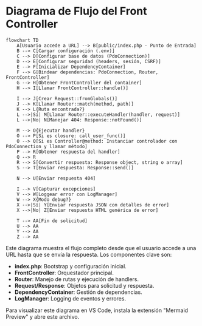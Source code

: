 # Diagrama de Flujo del Front Controller

```mermaid
flowchart TD
    A[Usuario accede a URL] --> B[public/index.php - Punto de Entrada]
    B --> C[Cargar configuración (.env)]
    C --> D[Configurar base de datos (PdoConnection)]
    D --> E[Configurar seguridad (headers, sesión, CSRF)]
    E --> F[Inicializar DependencyContainer]
    F --> G[Bindear dependencias: PdoConnection, Router, FrontController]
    G --> H[Obtener FrontController del container]
    H --> I[Llamar FrontController::handle()]

    I --> J[Crear Request::fromGlobals()]
    J --> K[Llamar Router::match(method, path)]
    K --> L{Ruta encontrada?}
    L -->|Sí| M[Llamar Router::executeHandler(handler, request)]
    L -->|No| N[Manejar 404: Response::notFound()]

    M --> O{Ejecutar handler}
    O --> P[Si es closure: call_user_func()]
    O --> Q[Si es Controller@method: Instanciar controlador con PdoConnection y llamar método]
    P --> R[Obtener respuesta del handler]
    Q --> R
    R --> S[Convertir respuesta: Response object, string o array]
    S --> T[Enviar respuesta: Response::send()]

    N --> U[Enviar respuesta 404]

    I --> V[Capturar excepciones]
    V --> W[Loggear error con LogManager]
    W --> X{Modo debug?}
    X -->|Sí| Y[Enviar respuesta JSON con detalles de error]
    X -->|No| Z[Enviar respuesta HTML genérica de error]

    T --> AA[Fin de solicitud]
    U --> AA
    Y --> AA
    Z --> AA
```

Este diagrama muestra el flujo completo desde que el usuario accede a una URL hasta que se envía la respuesta. Los componentes clave son:

- **index.php**: Bootstrap y configuración inicial.
- **FrontController**: Orquestador principal.
- **Router**: Manejo de rutas y ejecución de handlers.
- **Request/Response**: Objetos para solicitud y respuesta.
- **DependencyContainer**: Gestión de dependencias.
- **LogManager**: Logging de eventos y errores.

Para visualizar este diagrama en VS Code, instala la extensión "Mermaid Preview" y abre este archivo.

